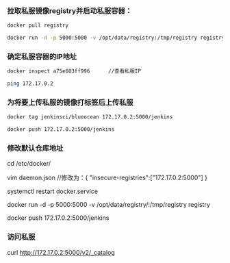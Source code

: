 ### 拉取私服镜像registry并启动私服容器：

```bash
docker pull registry

docker run -d -p 5000:5000 -v /opt/data/registry:/tmp/registry registry
```

 

 ### 确定私服容器的IP地址

```bash
docker inspect a75e603ff996      //查看私服IP

ping 172.17.0.2
```

 

### 为将要上传私服的镜像打标签后上传私服

```bash
docker tag jenkinsci/blueocean 172.17.0.2:5000/jenkins

docker push 172.17.0.2:5000/jenkins
```

 

### 修改默认仓库地址

cd /etc/docker/

vim daemon.json          //修改为：{ "insecure-registries":["172.17.0.2:5000"] }

 

systemctl restart docker.service 

docker run -d -p 5000:5000 -v /opt/data/registry/:/tmp/registry registry



docker push 172.17.0.2:5000/jenkins

 

 ### 访问私服

curl <http://172.17.0.2:5000/v2/_catalog>
